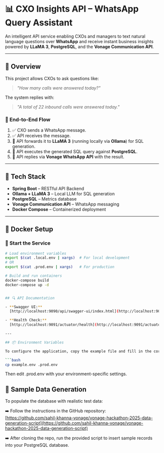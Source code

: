 # 📊 CXO Insights API – WhatsApp Query Assistant

An intelligent API service enabling CXOs and managers to text natural language questions over **WhatsApp** and receive instant business insights powered by **LLaMA 3**, **PostgreSQL**, and the **Vonage Communication API**.

---

## 🚀 Overview

This project allows CXOs to ask questions like:

> _"How many calls were answered today?"_

The system replies with:

> _"A total of 22 inbound calls were answered today."_

### 🔁 End-to-End Flow

1. ✅ CXO sends a WhatsApp message.
2. ✅ API receives the message.
3. 🤖 API forwards it to **LLaMA 3** (running locally via **Ollama**) for SQL generation.
4. 🧠 API executes the generated SQL query against **PostgreSQL**.
5. 📲 API replies via **Vonage WhatsApp API** with the result.

---

## 🧰 Tech Stack

- **Spring Boot** – RESTful API Backend  
- **Ollama + LLaMA 3** – Local LLM for SQL generation  
- **PostgreSQL** – Metrics database  
- **Vonage Communication API** – WhatsApp messaging  
- **Docker Compose** – Containerized deployment

---

## 🐳 Docker Setup

### 🔧 Start the Service

```bash
# Load environment variables
export $(cat .local.env | xargs)  # For local development
# OR
export $(cat .prod.env | xargs)   # For production

# Build and run containers
docker-compose build
docker-compose up -d


## 🔍 API Documentation

- **Swagger UI:**  
  [http://localhost:9090/api/swagger-ui/index.html](http://localhost:9090/api/swagger-ui/index.html)

- **Health Check:**  
  [http://localhost:9091/actuator/health](http://localhost:9091/actuator/health)

---

## 📦 Environment Variables

To configure the application, copy the example file and fill in the correct values:

```bash
cp example.env .prod.env
```
Then edit .prod.env with your environment-specific settings.

## 🧪 Sample Data Generation

To populate the database with realistic test data:

➡️ Follow the instructions in the GitHub repository:  
[https://github.com/sahil-khanna-vonage/vonage-hackathon-2025-data-generation-script](https://github.com/sahil-khanna-vonage/vonage-hackathon-2025-data-generation-script)

➡️ After cloning the repo, run the provided script to insert sample records into your PostgreSQL database.